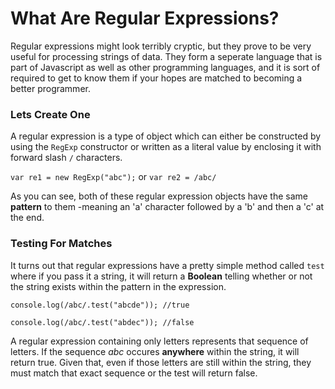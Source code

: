 # What Are Regular Expressions? 
Regular expressions might look terribly cryptic, but they prove to be very useful for processing 
strings of data. They form a seperate language that is part of Javascript as well as other programming
languages, and it is sort of required to get to know them if your hopes are matched to becoming a 
better programmer.

### Lets Create One
A regular expression is a type of object which can either be constructed by using the `RegExp` constructor
or written as a literal value by enclosing it with forward slash `/` characters. 

  `var re1 = new RegExp("abc");` or
  `var re2 = /abc/`

As you can see, both of these regular expression objects have the same **pattern** to them -meaning an 'a'
character followed by a 'b' and then a 'c' at the end. 

### Testing For Matches
It turns out that regular expressions have a pretty simple method called `test` where if you pass it a string, 
it will return a **Boolean** telling whether or not the string exists within the pattern in the expression.
  
  `console.log(/abc/.test("abcde"));
     //true`
     
  `console.log(/abc/.test("abdec"));
     //false`
     
A regular expression containing only letters represents that sequence of letters. If the sequence *abc* occures **anywhere** within the string, it will return true. Given that, even if those letters are still within the string, they must match 
that exact sequence or the test will return false. 
